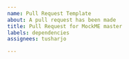 ```yaml
---
name: Pull Request Template
about: A pull request has been made
title: Pull Request for MockME master
labels: dependencies
assignees: tusharjo

---
```



